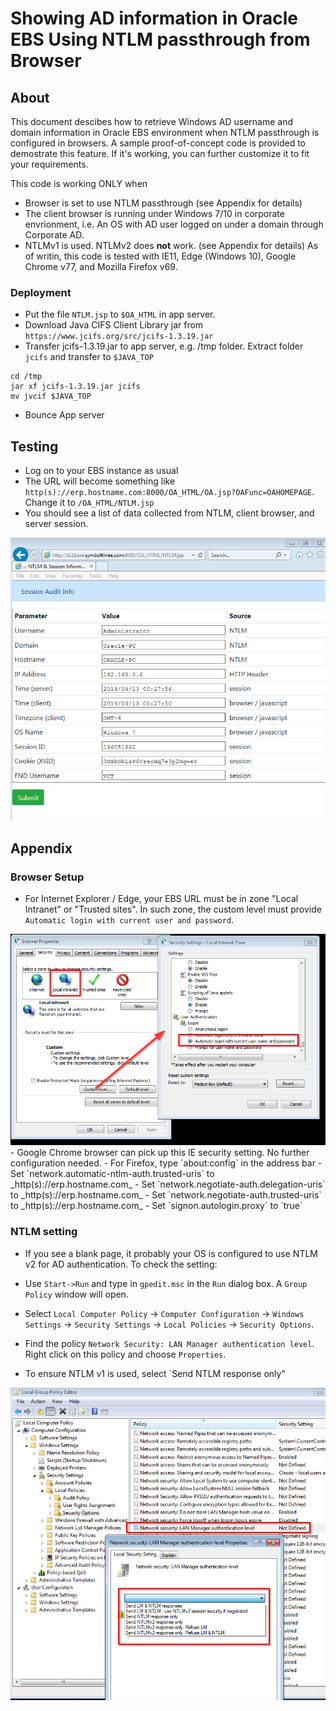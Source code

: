 # Showing AD information in Oracle EBS Using NTLM passthrough from Browser

## About

This document descibes how to retrieve Windows AD username and domain information in Oracle EBS environment when NTLM passthrough is configured in browsers.  A sample proof-of-concept code is provided to demostrate this feature.  If it's working, you can further customize it to fit your requirements.

This code is working ONLY when

- Browser is set to use NTLM passthrough (see Appendix for details)
- The client browser is running under Windows 7/10 in corporate envrionment, 
i.e. An OS with AD user logged on under a domain through Corporate AD.
- NTLMv1 is used.  NTLMv2 does **not** work.  (see Appendix for details)
 As of writin, this code is tested with IE11, Edge (Windows 10), Google Chrome v77, and Mozilla Firefox v69.

### Deployment

- Put the file `NTLM.jsp` to `$OA_HTML` in app server.
- Download Java CIFS Client Library jar from `https://www.jcifs.org/src/jcifs-1.3.19.jar`
- Transfer jcifs-1.3.19.jar to app server, e.g. /tmp folder.  Extract folder `jcifs` and transfer to `$JAVA_TOP` 

```
cd /tmp
jar xf jcifs-1.3.19.jar jcifs
mv jvcif $JAVA_TOP
```

- Bounce App server

## Testing

- Log on to your EBS instance as usual
- The URL will become something like 
`http(s)://erp.hostname.com:8000/OA_HTML/OA.jsp?OAFunc=OAHOMEPAGE`. Change it to `/OA_HTML/NTLM.jsp`
- You should see a list of data collected from NTLM, client browser, and server session.

<img src="pic/NTLM-sample.png">

## Appendix

### Browser Setup

- For Internet Explorer / Edge, your EBS URL must be in zone "Local Intranet" or "Trusted sites". In such zone, the custom level must provide `Automatic login with current user and password`.
<img src="pic/IEsetting.png">
- Google Chrome browser can pick up this IE security setting.  No further configuration needed.
- For Firefox, type `about:config` in the address bar
  - Set `network.automatic-ntlm-auth.trusted-uris` to _http(s)://erp.hostname.com_
  - Set `network.negotiate-auth.delegation-uris` to _http(s)://erp.hostname.com_
  - Set `network.negotiate-auth.trusted-uris` to _http(s)://erp.hostname.com_
  - Set `signon.autologin.proxy` to `true`

### NTLM setting

- If you see a blank page, it probably your OS is configured to use NTLM v2 for AD authentication.  To check the setting:

- Use `Start->Run` and type in `gpedit.msc` in the `Run` dialog box.  A `Group Policy` window will open.

- Select `Local Computer Policy` -> `Computer Configuration` -> `Windows Settings` -> `Security Settings` -> `Local Policies` -> `Security Options`.

- Find the policy `Network Security: LAN Manager authentication level`.
Right click on this policy and choose `Properties`.

- To ensure NTLM v1 is used, select `Send NTLM response only"

<img src="pic/Auth-level.png">
